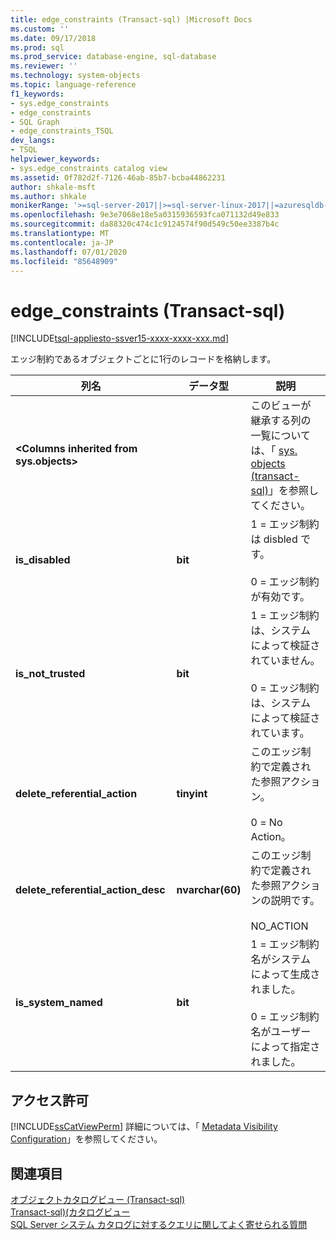 ```yaml
---
title: edge_constraints (Transact-sql) |Microsoft Docs
ms.custom: ''
ms.date: 09/17/2018
ms.prod: sql
ms.prod_service: database-engine, sql-database
ms.reviewer: ''
ms.technology: system-objects
ms.topic: language-reference
f1_keywords:
- sys.edge_constraints
- edge_constraints
- SQL Graph
- edge_constraints_TSQL
dev_langs:
- TSQL
helpviewer_keywords:
- sys.edge_constraints catalog view
ms.assetid: 0f782d2f-7126-46ab-85b7-bcba44862231
author: shkale-msft
ms.author: shkale
monikerRange: '>=sql-server-2017||>=sql-server-linux-2017||=azuresqldb-mi-current'
ms.openlocfilehash: 9e3e7068e18e5a0315936593fca071132d49e833
ms.sourcegitcommit: da88320c474c1c9124574f90d549c50ee3387b4c
ms.translationtype: MT
ms.contentlocale: ja-JP
ms.lasthandoff: 07/01/2020
ms.locfileid: "85648909"
---
```

# <a name="sysedge_constraints-transact-sql"></a>edge_constraints (Transact-sql)
[!INCLUDE[tsql-appliesto-ssver15-xxxx-xxxx-xxx.md](../../includes/applies-to-version/sqlserver2019.md)]

エッジ制約であるオブジェクトごとに1行のレコードを格納します。 
  
|列名|データ型|説明|  
|-----------------|---------------|-----------------|  
|**\<Columns inherited from sys.objects>**||このビューが継承する列の一覧については、「 [sys. objects &#40;transact-sql&#41;](../../relational-databases/system-catalog-views/sys-objects-transact-sql.md)」を参照してください。|  
|**is_disabled**|**bit**|1 = エッジ制約は disbled です。<br /><br /> 0 = エッジ制約が有効です。|  
|**is_not_trusted**|**bit**|1 = エッジ制約は、システムによって検証されていません。<br /><br /> 0 = エッジ制約は、システムによって検証されています。|  
|**delete_referential_action**|**tinyint**|このエッジ制約で定義された参照アクション。<br /><br />0 = No Action。|  
|**delete_referential_action_desc**|**nvarchar(60)**|このエッジ制約で定義された参照アクションの説明です。<br /><br />NO_ACTION|  
|**is_system_named**|**bit**|1 = エッジ制約名がシステムによって生成されました。<br /><br />0 = エッジ制約名がユーザーによって指定されました。|  
  
## <a name="permissions"></a>アクセス許可  
 [!INCLUDE[ssCatViewPerm](../../includes/sscatviewperm-md.md)] 詳細については、「 [Metadata Visibility Configuration](../../relational-databases/security/metadata-visibility-configuration.md)」を参照してください。  
  
## <a name="see-also"></a>関連項目  
 [オブジェクトカタログビュー &#40;Transact-sql&#41;](../../relational-databases/system-catalog-views/object-catalog-views-transact-sql.md)   
 [Transact-sql&#41;&#40;カタログビュー](../../relational-databases/system-catalog-views/catalog-views-transact-sql.md)   
 [SQL Server システム カタログに対するクエリに関してよく寄せられる質問](../../relational-databases/system-catalog-views/querying-the-sql-server-system-catalog-faq.md)  
  
  
